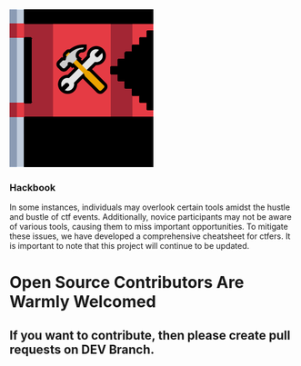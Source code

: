 <img src="img/hb_logo.png">

### Hackbook

In some instances, individuals may overlook certain tools amidst the hustle and bustle of ctf events. Additionally, novice participants may not be aware of various tools, causing them to miss important opportunities. To mitigate these issues, we have developed a comprehensive cheatsheet for ctfers. It is important to note that this project will continue to be updated. 

# Open Source Contributors Are Warmly Welcomed
## If you want to contribute, then please create pull requests on DEV Branch.
